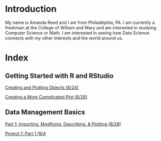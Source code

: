 
# Introduction

My name is Amanda Reed and I am from Philadelphia, PA. I am currently a freshman at the College of William and Mary and am interested in studying Computer Science or Math. I am interested in seeing how Data Science connects with my other interests and the world around us.

# Index
## Getting Started with R and RStudio

[Creating and Plotting Objects (8/24)](Plotting-with-R.md)

[Creating a More Complicated Plot (8/26)](complicated-plot.md)

## Data Management Basics

[Part 1: Importing, Modifying, Describing, & Plotting (8/28)](data_mng1.md)

[Project 1: Part 1 (9/4](project1pt1.md)
